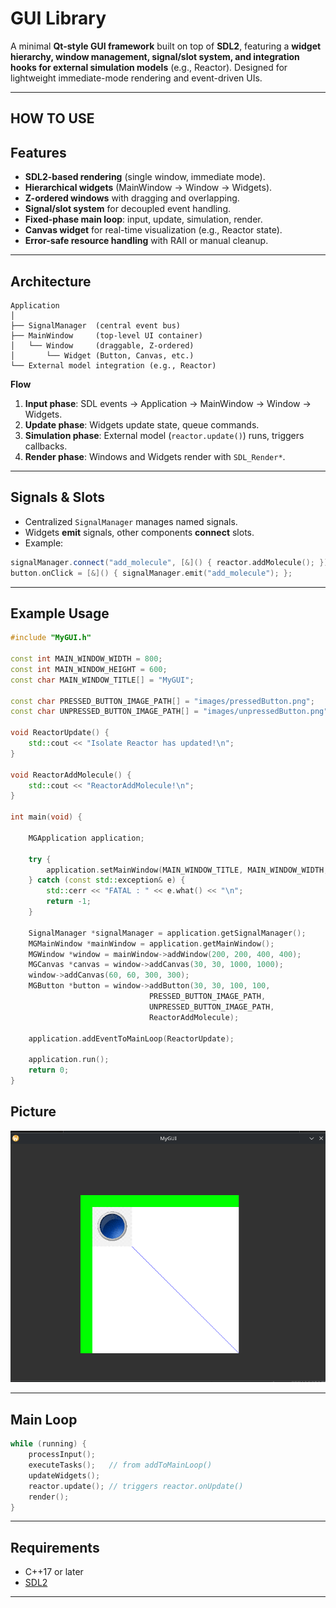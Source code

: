 # GUI Library

A minimal **Qt-style GUI framework** built on top of **SDL2**, featuring a **widget hierarchy, window management, signal/slot system, and integration hooks for external simulation models** (e.g., Reactor). Designed for lightweight immediate-mode rendering and event-driven UIs.

---

## HOW TO USE




## Features

* **SDL2-based rendering** (single window, immediate mode).
* **Hierarchical widgets** (MainWindow → Window → Widgets).
* **Z-ordered windows** with dragging and overlapping.
* **Signal/slot system** for decoupled event handling.
* **Fixed-phase main loop**: input, update, simulation, render.
* **Canvas widget** for real-time visualization (e.g., Reactor state).
* **Error-safe resource handling** with RAII or manual cleanup.

---

## Architecture

```
Application
│
├── SignalManager  (central event bus)
├── MainWindow     (top-level UI container)
│   └── Window     (draggable, Z-ordered)
│       └── Widget (Button, Canvas, etc.)
└── External model integration (e.g., Reactor)
```

**Flow**

1. **Input phase**: SDL events → Application → MainWindow → Window → Widgets.
2. **Update phase**: Widgets update state, queue commands.
3. **Simulation phase**: External model (`reactor.update()`) runs, triggers callbacks.
4. **Render phase**: Windows and Widgets render with `SDL_Render*`.

---

## Signals & Slots

* Centralized `SignalManager` manages named signals.
* Widgets **emit** signals, other components **connect** slots.
* Example:

```cpp
signalManager.connect("add_molecule", [&]() { reactor.addMolecule(); });
button.onClick = [&]() { signalManager.emit("add_molecule"); };
```

---

## Example Usage

```cpp
#include "MyGUI.h"

const int MAIN_WINDOW_WIDTH = 800;
const int MAIN_WINDOW_HEIGHT = 600;
const char MAIN_WINDOW_TITLE[] = "MyGUI";

const char PRESSED_BUTTON_IMAGE_PATH[] = "images/pressedButton.png";
const char UNPRESSED_BUTTON_IMAGE_PATH[] = "images/unpressedButton.png";

void ReactorUpdate() {
    std::cout << "Isolate Reactor has updated!\n";
}

void ReactorAddMolecule() {
    std::cout << "ReactorAddMolecule!\n";
}

int main(void) {

    MGApplication application;

    try {
        application.setMainWindow(MAIN_WINDOW_TITLE, MAIN_WINDOW_WIDTH, MAIN_WINDOW_HEIGHT);
    } catch (const std::exception& e) {
        std::cerr << "FATAL : " << e.what() << "\n";
        return -1;
    }

    SignalManager *signalManager = application.getSignalManager();
    MGMainWindow *mainWindow = application.getMainWindow();
    MGWindow *window = mainWindow->addWindow(200, 200, 400, 400);
    MGCanvas *canvas = window->addCanvas(30, 30, 1000, 1000);
    window->addCanvas(60, 60, 300, 300);
    MGButton *button = window->addButton(30, 30, 100, 100,
                               PRESSED_BUTTON_IMAGE_PATH, 
                               UNPRESSED_BUTTON_IMAGE_PATH, 
                               ReactorAddMolecule);

    application.addEventToMainLoop(ReactorUpdate);

    application.run();
    return 0;
}
```


## Picture
![Demo Screenshot](images/example.png)


---

## Main Loop

```cpp
while (running) {
    processInput();
    executeTasks();   // from addToMainLoop()
    updateWidgets();
    reactor.update(); // triggers reactor.onUpdate()
    render();
}
```

---

## Requirements

* C++17 or later
* [SDL2](https://libsdl.org/)

---